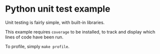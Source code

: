 Python unit test example
========================

Unit testing is fairly simple, with built-in libraries.

This example requires `coverage` to be installed, to track and display
which lines of code have been run.

To profile, simply `make profile`.